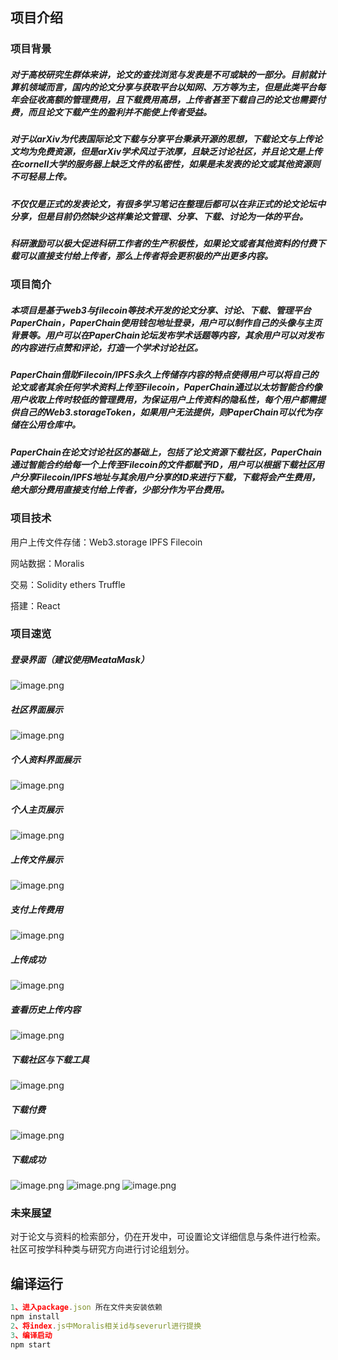 ## 项目介绍
### 项目背景
  ##### 对于高校研究生群体来讲，论文的查找浏览与发表是不可或缺的一部分。目前就计算机领域而言，国内的论文分享与获取平台以知网、万方等为主，但是此类平台每年会征收高额的管理费用，且下载费用高昂，上传者甚至下载自己的论文也需要付费，而且论文下载产生的盈利并不能使上传者受益。
  
  ##### 对于以arXiv为代表国际论文下载与分享平台秉承开源的思想，下载论文与上传论文均为免费资源，但是arXiv学术风过于浓厚，且缺乏讨论社区，并且论文是上传在cornell大学的服务器上缺乏文件的私密性，如果是未发表的论文或其他资源则不可轻易上传。
  
  ##### 不仅仅是正式的发表论文，有很多学习笔记在整理后都可以在非正式的论文论坛中分享，但是目前仍然缺少这样集论文管理、分享、下载、讨论为一体的平台。
  
  ##### 科研激励可以极大促进科研工作者的生产积极性，如果论文或者其他资料的付费下载可以直接支付给上传者，那么上传者将会更积极的产出更多内容。
### 项目简介
  ##### 本项目是基于web3与filecoin等技术开发的论文分享、讨论、下载、管理平台PaperChain，PaperChain使用钱包地址登录，用户可以制作自己的头像与主页背景等。用户可以在PaperChain论坛发布学术话题等内容，其余用户可以对发布的内容进行点赞和评论，打造一个学术讨论社区。
  
  ##### PaperChain借助Filecoin/IPFS永久上传储存内容的特点使得用户可以将自己的论文或者其余任何学术资料上传至Filecoin，PaperChain通过以太坊智能合约像用户收取上传时较低的管理费用，为保证用户上传资料的隐私性，每个用户都需提供自己的Web3.storageToken，如果用户无法提供，则PaperChain可以代为存储在公用仓库中。
  
  ##### PaperChain在论文讨论社区的基础上，包括了论文资源下载社区，PaperChain通过智能合约给每一个上传至Filecoin的文件都赋予ID，用户可以根据下载社区用户分享Filecoin/IPFS地址与其余用户分享的ID来进行下载，下载将会产生费用，绝大部分费用直接支付给上传者，少部分作为平台费用。
### 项目技术
用户上传文件存储：Web3.storage IPFS Filecoin

网站数据：Moralis

交易：Solidity ethers Truffle

搭建：React 
### 项目速览
##### 登录界面（建议使用MeataMask）
![image.png](https://cdn.nlark.com/yuque/0/2022/png/26756779/1658287823881-0da5c374-1379-40ff-a43b-a00fa1a97ffd.png#clientId=ub2c0a0d2-a0e8-4&crop=0&crop=0&crop=1&crop=1&from=paste&height=422&id=uaaa1bc50&margin=%5Bobject%20Object%5D&name=image.png&originHeight=1428&originWidth=2285&originalType=binary&ratio=1&rotation=0&showTitle=false&size=121048&status=done&style=none&taskId=u88d82ca4-5971-40a9-9a56-a43768f8087&title=&width=676)
##### 社区界面展示
![image.png](https://cdn.nlark.com/yuque/0/2022/png/26756779/1658288149819-dac453bd-291c-48c7-af23-f9f275a68ea3.png#clientId=ub2c0a0d2-a0e8-4&crop=0&crop=0&crop=1&crop=1&from=paste&height=354&id=u54ddc9f8&margin=%5Bobject%20Object%5D&name=image.png&originHeight=1342&originWidth=2443&originalType=binary&ratio=1&rotation=0&showTitle=false&size=648610&status=done&style=none&taskId=u430efedf-0965-4905-896c-c94aa072ded&title=&width=645)
##### 个人资料界面展示
![image.png](https://cdn.nlark.com/yuque/0/2022/png/26756779/1658288226017-435af5ce-c166-4aab-a6ec-3f6450b10b24.png#clientId=ub2c0a0d2-a0e8-4&crop=0&crop=0&crop=1&crop=1&from=paste&height=423&id=u3920082f&margin=%5Bobject%20Object%5D&name=image.png&originHeight=1284&originWidth=1895&originalType=binary&ratio=1&rotation=0&showTitle=false&size=853543&status=done&style=none&taskId=ubd7808d8-fd61-4df9-ae58-67facccc611&title=&width=624)
##### 个人主页展示
![image.png](https://cdn.nlark.com/yuque/0/2022/png/26756779/1658288836436-b530c013-61da-47bf-9ccc-301359376aea.png#clientId=ub2c0a0d2-a0e8-4&crop=0&crop=0&crop=1&crop=1&from=paste&height=394&id=u921d812b&margin=%5Bobject%20Object%5D&name=image.png&originHeight=1291&originWidth=2032&originalType=binary&ratio=1&rotation=0&showTitle=false&size=1178772&status=done&style=none&taskId=u5239bb3e-70e1-47a9-add2-0c3e019ae68&title=&width=620)
##### 上传文件展示
![image.png](https://cdn.nlark.com/yuque/0/2022/png/26756779/1658288993204-2b104680-cb45-4fe3-9143-29b52744d954.png#clientId=ub2c0a0d2-a0e8-4&crop=0&crop=0&crop=1&crop=1&from=paste&height=399&id=uae1de07d&margin=%5Bobject%20Object%5D&name=image.png&originHeight=1310&originWidth=2030&originalType=binary&ratio=1&rotation=0&showTitle=false&size=481063&status=done&style=none&taskId=u2091800e-50e1-4cac-9184-712c784696d&title=&width=619)
##### 支付上传费用
![image.png](https://cdn.nlark.com/yuque/0/2022/png/26756779/1658289037146-ad5881a4-5fbc-4cee-a45c-8087cbce26f2.png#clientId=ub2c0a0d2-a0e8-4&crop=0&crop=0&crop=1&crop=1&from=paste&height=375&id=u62c3924a&margin=%5Bobject%20Object%5D&name=image.png&originHeight=1304&originWidth=2265&originalType=binary&ratio=1&rotation=0&showTitle=false&size=427966&status=done&style=none&taskId=ueadc2b06-d08b-4811-9326-9ddd713af78&title=&width=652)
##### 上传成功
![image.png](https://cdn.nlark.com/yuque/0/2022/png/26756779/1658289125120-f2ddb8ac-eb89-4df9-be9f-4b5b7d9ff0d7.png#clientId=ub2c0a0d2-a0e8-4&crop=0&crop=0&crop=1&crop=1&from=paste&height=309&id=u83fd9feb&margin=%5Bobject%20Object%5D&name=image.png&originHeight=1016&originWidth=2130&originalType=binary&ratio=1&rotation=0&showTitle=false&size=226152&status=done&style=none&taskId=u5b54dc38-4522-4fa7-a465-aa5ee9412cc&title=&width=647)
##### 查看历史上传内容
![image.png](https://cdn.nlark.com/yuque/0/2022/png/26756779/1658289166912-45646cf4-06df-42ce-95e1-63dbe24d3486.png#clientId=ub2c0a0d2-a0e8-4&crop=0&crop=0&crop=1&crop=1&from=paste&height=522&id=uad7719d4&margin=%5Bobject%20Object%5D&name=image.png&originHeight=1288&originWidth=1651&originalType=binary&ratio=1&rotation=0&showTitle=false&size=602176&status=done&style=none&taskId=u4ea488c6-d103-48d1-870d-d4734521b9d&title=&width=669)
##### 下载社区与下载工具
![image.png](https://cdn.nlark.com/yuque/0/2022/png/26756779/1658289826964-a2700928-b684-4817-8f82-48f3a3ab162c.png#clientId=ub2c0a0d2-a0e8-4&crop=0&crop=0&crop=1&crop=1&from=paste&height=391&id=ua5647fc3&margin=%5Bobject%20Object%5D&name=image.png&originHeight=1324&originWidth=2258&originalType=binary&ratio=1&rotation=0&showTitle=false&size=509657&status=done&style=none&taskId=uc52acb72-88e8-4866-a379-9b9671e1294&title=&width=667)
##### 下载付费
![image.png](https://cdn.nlark.com/yuque/0/2022/png/26756779/1658289904230-4eb9ea25-50b4-4f30-b727-d060dc0957d1.png#clientId=ub2c0a0d2-a0e8-4&crop=0&crop=0&crop=1&crop=1&from=paste&height=377&id=ub8eee6f5&margin=%5Bobject%20Object%5D&name=image.png&originHeight=1276&originWidth=2296&originalType=binary&ratio=1&rotation=0&showTitle=false&size=460650&status=done&style=none&taskId=u89912af3-73c8-4303-8754-b5d84c7c3f8&title=&width=678)
##### 下载成功
![image.png](https://cdn.nlark.com/yuque/0/2022/png/26756779/1658289965409-21b5d839-e6ce-4fcd-9062-5ec4d759ce14.png#clientId=ub2c0a0d2-a0e8-4&crop=0&crop=0&crop=1&crop=1&from=paste&height=462&id=u250d8ce5&margin=%5Bobject%20Object%5D&name=image.png&originHeight=1274&originWidth=1888&originalType=binary&ratio=1&rotation=0&showTitle=false&size=448957&status=done&style=none&taskId=u17785eea-6b23-4204-ac35-16bab239dae&title=&width=685)
![image.png](https://cdn.nlark.com/yuque/0/2022/png/26756779/1658289984501-71476849-a91c-4ade-85dd-e5e230f8fc60.png#clientId=ub2c0a0d2-a0e8-4&crop=0&crop=0&crop=1&crop=1&from=paste&height=384&id=u64777301&margin=%5Bobject%20Object%5D&name=image.png&originHeight=930&originWidth=1641&originalType=binary&ratio=1&rotation=0&showTitle=false&size=92918&status=done&style=none&taskId=uac944d14-4e7b-4e71-b9a7-c523b37bc82&title=&width=677)
![image.png](https://cdn.nlark.com/yuque/0/2022/png/26756779/1658290018806-878789f3-3651-4fc7-b9bf-4b557bbcc273.png#clientId=ub2c0a0d2-a0e8-4&crop=0&crop=0&crop=1&crop=1&from=paste&height=354&id=u368fdf54&margin=%5Bobject%20Object%5D&name=image.png&originHeight=731&originWidth=637&originalType=binary&ratio=1&rotation=0&showTitle=false&size=43331&status=done&style=none&taskId=u00cd1b9b-37ed-4d6e-9616-0ab18f6f9b6&title=&width=308.8484848484849)


### 未来展望
对于论文与资料的检索部分，仍在开发中，可设置论文详细信息与条件进行检索。
社区可按学科种类与研究方向进行讨论组划分。
## 编译运行
```javascript
1、进入package.json 所在文件夹安装依赖
npm install 
2、将index.js中Moralis相关id与severurl进行提换
3、编译启动
npm start
```
